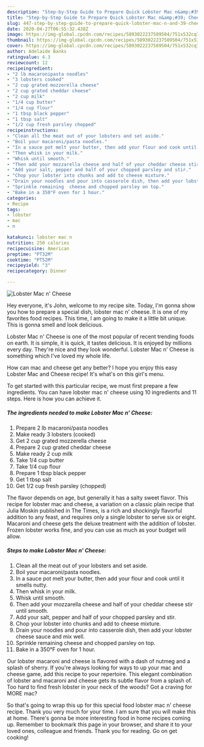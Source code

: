 ```yaml
---
description: "Step-by-Step Guide to Prepare Quick Lobster Mac n&amp;#39; Cheese"
title: "Step-by-Step Guide to Prepare Quick Lobster Mac n&amp;#39; Cheese"
slug: 447-step-by-step-guide-to-prepare-quick-lobster-mac-n-and-39-cheese
date: 2020-04-27T06:55:32.438Z
image: https://img-global.cpcdn.com/recipes/5893022237589504/751x532cq70/lobster-mac-n-cheese-recipe-main-photo.jpg
thumbnail: https://img-global.cpcdn.com/recipes/5893022237589504/751x532cq70/lobster-mac-n-cheese-recipe-main-photo.jpg
cover: https://img-global.cpcdn.com/recipes/5893022237589504/751x532cq70/lobster-mac-n-cheese-recipe-main-photo.jpg
author: Adelaide Banks
ratingvalue: 4.3
reviewcount: 12
recipeingredient:
- "2 lb macaronipasta noodles"
- "3 lobsters cooked"
- "2 cup grated mozzerella cheese"
- "2 cup grated cheddar cheese"
- "2 cup milk"
- "1/4 cup butter"
- "1/4 cup flour"
- "1 tbsp black pepper"
- "1 tbsp salt"
- "1/2 cup fresh parsley chopped"
recipeinstructions:
- "Clean all the meat out of your lobsters and set aside."
- "Boil your macaroni/pasta noodles."
- "In a sauce pot melt your butter, then add your flour and cook until it smells nutty."
- "Then whisk in your milk."
- "Whisk until smooth."
- "Then add your mozzarella cheese and half of your cheddar cheese stir until smooth."
- "Add your salt, pepper and half of your chopped parsley and stir."
- "Chop your lobster into chunks and add to cheese mixture."
- "Drain your noodles and pour into casserole dish, then add your lobster cheese sauce and mix well."
- "Sprinkle remaining  cheese and chopped parsley on top."
- "Bake in a 350°F oven for 1 hour."
categories:
- Recipe
tags:
- lobster
- mac
- n

katakunci: lobster mac n 
nutrition: 250 calories
recipecuisine: American
preptime: "PT32M"
cooktime: "PT52M"
recipeyield: "3"
recipecategory: Dinner

---
```



![Lobster Mac n&#39; Cheese](https://img-global.cpcdn.com/recipes/5893022237589504/751x532cq70/lobster-mac-n-cheese-recipe-main-photo.jpg)

Hey everyone, it's John, welcome to my recipe site. Today, I'm gonna show you how to prepare a special dish, lobster mac n&#39; cheese. It is one of my favorites food recipes. This time, I am going to make it a little bit unique. This is gonna smell and look delicious.

Lobster Mac n&#39; Cheese is one of the most popular of recent trending foods on earth. It is simple, it is quick, it tastes delicious. It is enjoyed by millions every day. They're nice and they look wonderful. Lobster Mac n&#39; Cheese is something which I've loved my whole life.

How can mac and cheese get any better? I hope you enjoy this easy Lobster Mac and Cheese recipe! It&#39;s what&#39;s on this girl&#39;s menu.


To get started with this particular recipe, we must first prepare a few ingredients. You can have lobster mac n&#39; cheese using 10 ingredients and 11 steps. Here is how you can achieve it.

<!--inarticleads1-->

##### The ingredients needed to make Lobster Mac n&#39; Cheese:

1. Prepare 2 lb macaroni/pasta noodles
1. Make ready 3 lobsters (cooked)
1. Get 2 cup grated mozzerella cheese
1. Prepare 2 cup grated cheddar cheese
1. Make ready 2 cup milk
1. Take 1/4 cup butter
1. Take 1/4 cup flour
1. Prepare 1 tbsp black pepper
1. Get 1 tbsp salt
1. Get 1/2 cup fresh parsley (chopped)


The flavor depends on age, but generally it has a salty sweet flavor. This recipe for lobster mac and cheese, a variation on a classic plain recipe that Julia Moskin published in The Times, is a rich and shockingly flavorful addition to any feast, and requires only a single lobster to serve six or eight. Macaroni and cheese gets the deluxe treatment with the addition of lobster. Frozen lobster works fine, and you can use as much as your budget will allow. 

<!--inarticleads2-->

##### Steps to make Lobster Mac n&#39; Cheese:

1. Clean all the meat out of your lobsters and set aside.
1. Boil your macaroni/pasta noodles.
1. In a sauce pot melt your butter, then add your flour and cook until it smells nutty.
1. Then whisk in your milk.
1. Whisk until smooth.
1. Then add your mozzarella cheese and half of your cheddar cheese stir until smooth.
1. Add your salt, pepper and half of your chopped parsley and stir.
1. Chop your lobster into chunks and add to cheese mixture.
1. Drain your noodles and pour into casserole dish, then add your lobster cheese sauce and mix well.
1. Sprinkle remaining  cheese and chopped parsley on top.
1. Bake in a 350°F oven for 1 hour.


Our lobster macaroni and cheese is flavored with a dash of nutmeg and a splash of sherry. If you&#39;re always looking for ways to up your mac and cheese game, add this recipe to your repertoire. This elegant combination of lobster and macaroni and cheese gets its subtle flavor from a splash of. Too hard to find fresh lobster in your neck of the woods? Got a craving for MORE mac? 

So that's going to wrap this up for this special food lobster mac n&#39; cheese recipe. Thank you very much for your time. I am sure that you will make this at home. There's gonna be more interesting food in home recipes coming up. Remember to bookmark this page in your browser, and share it to your loved ones, colleague and friends. Thank you for reading. Go on get cooking!
